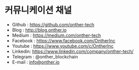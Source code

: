 # 커뮤니케이션 채널
<!-- * 웹사이트 -->
<!-- * 블로그 -->
<!-- * SNS 가이드라인 -->
<!-- * 제품 -->
* Github : https://github.com/onther-tech
* Blog : http://blog.onther.io​ ​
* Medium : https://medium.com/onther-tech
* Facebook : https://www.facebook.com/OntherInc
* Youtube : https://www.youtube.com/c/OntherInc
* Linkedin: https://www.linkedin.com/company/onther-tech/
* Telegram : @onther_blockchain
* E-mail : info@onther.io
